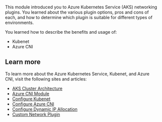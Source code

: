 This module introduced you to Azure Kubernetes Service (AKS) networking plugins. You learned about the various plugin options, pros and cons of each, and how to determine which plugin is suitable for different types of environments.

You learned how to describe the benefits and usage of:

* Kubenet
* Azure CNI

## Learn more

To learn more about the Azure Kubernetes Service, Kubenet, and Azure CNI, visit the following sites and articles:

* [AKS Cluster Architecture](/training/paths/aks-cluster-architecture)
* [Azure CNI Module](/training/modules/aks-network-design-azure-container-network-interface/?source=recommendations)
* [Configure Kubenet](/azure/aks/configure-kubenet)
* [Configure Azure CNI](/azure/aks/configure-azure-cni)
* [Configure Dynamic IP Allocation](/azure/aks/configure-azure-cni-dynamic-ip-allocation)
* [Custom Network Plugin](/azure/aks/use-byo-cni)
